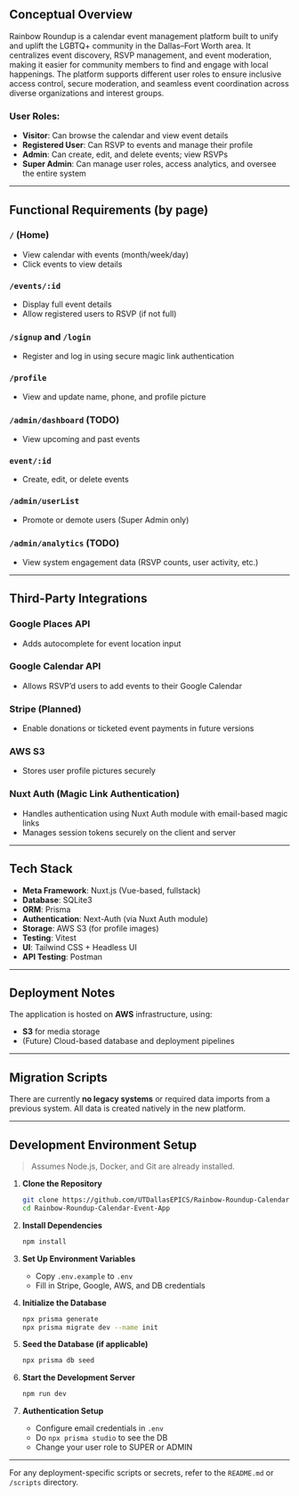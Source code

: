 ## Conceptual Overview

Rainbow Roundup is a calendar event management platform built to unify and uplift the LGBTQ+ community in the Dallas–Fort Worth area. It centralizes event discovery, RSVP management, and event moderation, making it easier for community members to find and engage with local happenings. The platform supports different user roles to ensure inclusive access control, secure moderation, and seamless event coordination across diverse organizations and interest groups.

### User Roles:

- **Visitor**: Can browse the calendar and view event details
- **Registered User**: Can RSVP to events and manage their profile
- **Admin**: Can create, edit, and delete events; view RSVPs
- **Super Admin**: Can manage user roles, access analytics, and oversee the entire system

---

## Functional Requirements (by page)

### `/` (Home)

- View calendar with events (month/week/day)
- Click events to view details

### `/events/:id`

- Display full event details
- Allow registered users to RSVP (if not full)

### `/signup` and `/login`

- Register and log in using secure magic link authentication

### `/profile`

- View and update name, phone, and profile picture

### `/admin/dashboard` (TODO)

- View upcoming and past events

### `event/:id`

- Create, edit, or delete events

### `/admin/userList`

- Promote or demote users (Super Admin only)

### `/admin/analytics` (TODO)

- View system engagement data (RSVP counts, user activity, etc.)

---

## Third-Party Integrations

### **Google Places API**

- Adds autocomplete for event location input

### **Google Calendar API**

- Allows RSVP’d users to add events to their Google Calendar

### **Stripe** (Planned)

- Enable donations or ticketed event payments in future versions

### **AWS S3**

- Stores user profile pictures securely

### **Nuxt Auth (Magic Link Authentication)**

- Handles authentication using Nuxt Auth module with email-based magic links
- Manages session tokens securely on the client and server

---

## Tech Stack

- **Meta Framework**: Nuxt.js (Vue-based, fullstack)
- **Database**: SQLite3
- **ORM**: Prisma
- **Authentication**: Next-Auth (via Nuxt Auth module)
- **Storage**: AWS S3 (for profile images)
- **Testing**: Vitest
- **UI**: Tailwind CSS + Headless UI
- **API Testing**: Postman

---

## Deployment Notes

The application is hosted on **AWS** infrastructure, using:

- **S3** for media storage
- (Future) Cloud-based database and deployment pipelines

---

## Migration Scripts

There are currently **no legacy systems** or required data imports from a previous system. All data is created natively in the new platform.

---

## Development Environment Setup

> Assumes Node.js, Docker, and Git are already installed.

1. **Clone the Repository**

   ```bash
   git clone https://github.com/UTDallasEPICS/Rainbow-Roundup-Calendar-Event-App.git
   cd Rainbow-Roundup-Calendar-Event-App
   ```

2. **Install Dependencies**

   ```bash
   npm install
   ```

3. **Set Up Environment Variables**

   - Copy `.env.example` to `.env`
   - Fill in Stripe, Google, AWS, and DB credentials

4. **Initialize the Database**

   ```bash
   npx prisma generate
   npx prisma migrate dev --name init
   ```

5. **Seed the Database (if applicable)**

   ```bash
   npx prisma db seed
   ```

6. **Start the Development Server**

   ```bash
   npm run dev
   ```

7. **Authentication Setup**
   - Configure email credentials in `.env`
   -  Do ``` npx prisma studio ``` to see the DB
   -  Change your user role to SUPER or ADMIN

---

For any deployment-specific scripts or secrets, refer to the `README.md` or `/scripts` directory.
